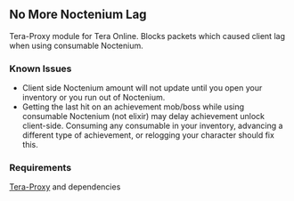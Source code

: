 ## No More Noctenium Lag
Tera-Proxy module for Tera Online. Blocks packets which caused client lag when using consumable Noctenium.
### Known Issues
* Client side Noctenium amount will not update until you open your inventory or you run out of Noctenium.
* Getting the last hit on an achievement mob/boss while using consumable Noctenium (not elixir) may delay achievement unlock client-side. Consuming any consumable in your inventory, advancing a different type of achievement, or relogging your character should fix this.
### Requirements
[Tera-Proxy](https://github.com/meishuu/tera-proxy) and dependencies
